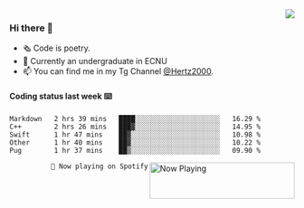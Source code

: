 <img  align="right" src="https://github-readme-stats.vercel.app/api?username=BillChen2K&show_icons=true&count_private=true&hide_title=true">

### Hi there 👋

- 🗞 Code is poetry.
- 🌱 Currently an undergraduate in ECNU
- 📫 You can find me in my Tg Channel [@Hertz2000](https://t.me/Hertz2000).

#### Coding status last week ⌨️

<!--START_SECTION:waka-->
```text
Markdown   2 hrs 39 mins   ████░░░░░░░░░░░░░░░░░░░░░   16.29 % 
C++        2 hrs 26 mins   ███▓░░░░░░░░░░░░░░░░░░░░░   14.95 % 
Swift      1 hr 47 mins    ██▓░░░░░░░░░░░░░░░░░░░░░░   10.98 % 
Other      1 hr 40 mins    ██▓░░░░░░░░░░░░░░░░░░░░░░   10.22 % 
Pug        1 hr 37 mins    ██▒░░░░░░░░░░░░░░░░░░░░░░   09.90 % 
```
<!--END_SECTION:waka-->


<div>
<a href="https://spotify-now-playing.billchen2k.vercel.app/now-playing?open">
   <img align="right" src="https://spotify-now-playing.billchen2k.vercel.app/now-playing" width="256" height="64" alt="Now Playing">
</a>
</div>

<div>
<p align="right"><code>🎵 Now playing on Spotify</code></p>
</div>

<!--
**BillChen2K/BillChen2K** is a ✨ _special_ ✨ repository because its `README.md` (this file) appears on your GitHub profile.

Here are some ideas to get you started:

- 🔭 I’m currently working on ...
- 🌱 I’m currently learning ...
- 👯 I’m looking to collaborate on ...
- 🤔 I’m looking for help with ...
- 💬 Ask me about ...
- 📫 How to reach me: ...
- 😄 Pronouns: ...
- ⚡ Fun fact: ...
-->
